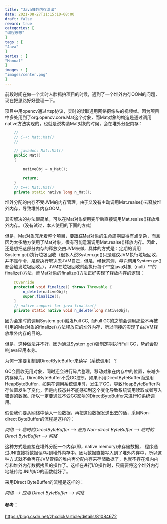 ```yaml
---
title: "Java堆外内存溢出"
date: 2021-08-27T11:15:10+08:00
draft: false
reward: true
categories: [
"编程思想"
]
tags : [
"Java"
]
series : [
"Manual"
]
images : [
"images/center.png"
]
---
```


[comment]: <> (# Java堆外内存溢出)

前段时间在做一个实时人脸抓拍项目的时候，遇到了一个堆外内存OOM的问题，现在把思路好好整理一下。

项目中用opencv通过rtsp协议，实时的读取通用网络摄像头的视频帧。因为项目中多处用到了org.opencv.core.Mat这个对象，而Mat对象的构造是通过调用native方法实现的，也就是说构造Mat对象的时候，会在堆外分配内存：

```c++
    //
    // C++: Mat::Mat()
    //

    // javadoc: Mat::Mat()
    public Mat()
    {

        nativeObj = n_Mat();

        return;
    }
    // C++: Mat::Mat()
    private static native long n_Mat();
```

堆外分配的内存不受JVM的内存管理。由于又没有主动调用Mat.realse()去释放堆外内存，导致堆外内存OOM。

其实解决的办法很简单，可以在Mat对象使用完毕后直接调用Mat.realse()释放堆外内存。（没有试过，本人使用的下面的方式）

但是，Mat对象充斥着整个项目，要跟踪Mat对象的生命周期显得有点复杂，而且因为太多地方使用了Mat对象，很有可能遗漏调用Mat.realse()释放内存。因此，还是想把这部分内存的释放交由JVM来做，具体的方式是：定期的调用System.gc()执行垃圾回收（很多人说System.gc()只是建议JVM执行垃圾回收，并不是命令，是否执行取决去JVM自己，但是，经我实测，每次调用System.gc()都会触发垃圾回收。），JVM在垃圾回收前会执行每个**空java对象（null）**的finalize()方法，而Mat对象的finalize()方法正好实现了释放内存的逻辑：

```java
    @Override
    protected void finalize() throws Throwable {
        n_delete(nativeObj);
        super.finalize();
    }
    // native support for java finalize()
    private static native void n_delete(long nativeObj);
```

因为会定时的调用System.gc()触发Full GC, 而Full GC的之前会调用那些不再被引用的Mat对象的finalize()方法释放它的堆外内存，所以间接的实现了由JVM释放堆外内存的目的。

但是，这种做法并不好，因为通过System.gc()强制定期执行Full GC，势必会影响java应用本身。

为何一定要复制到DirectByteBuffer来读写（系统调用）？

GC会回收无用对象，同时还会进行碎片整理，移动对象在内存中的位置，来减少内存碎片。DirectByteBuffer不受GC控制。如果不用DirectByteBuffer而是用HeapByteBuffer，如果在调用系统调用时，发生了GC，导致HeapByteBuffer内存位置发生了变化，但是内核态并不能感知到这个变化导致系统调用读取或者写入错误的数据。所以一定要通过不受GC影响的DirectByteBuffer来进行IO系统调用。

假设我们要从网络中读入一段数据，再把这段数据发送出去的话，采用Non-direct ByteBuffer的流程是这样的：

*网络 –> 临时的DirectByteBuffer –> 应用 Non-direct ByteBuffer –> 临时的Direct ByteBuffer –> 网络*

这种方式是直接在堆外分配一个内存(即，native memory)来存储数据，
程序通过JNI直接将数据读/写到堆外内存中。因为数据直接写入到了堆外内存中，所以这种方式就不会再在JVM管控的堆内再分配内存来存储数据了，也就不存在堆内内存和堆外内存数据拷贝的操作了。这样在进行I/O操作时，只需要将这个堆外内存地址传给JNI的I/O的函数就好了。

采用Direct ByteBuffer的流程是这样的：

*网络 –> 应用 Direct ByteBuffer –> 网络*

#### 参考：

https://blog.csdn.net/zhxdick/article/details/81084672

 

 

